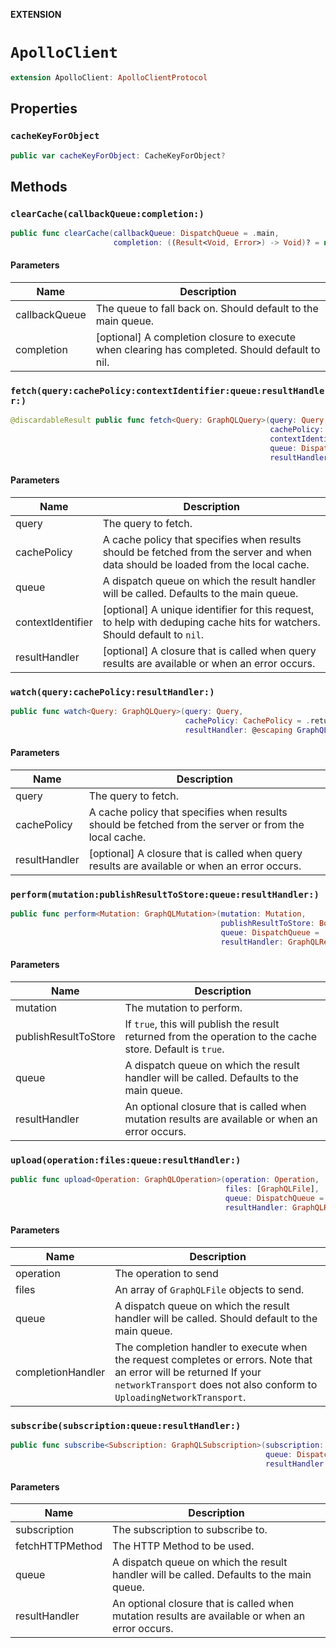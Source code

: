 **EXTENSION**

# `ApolloClient`
```swift
extension ApolloClient: ApolloClientProtocol
```

## Properties
### `cacheKeyForObject`

```swift
public var cacheKeyForObject: CacheKeyForObject?
```

## Methods
### `clearCache(callbackQueue:completion:)`

```swift
public func clearCache(callbackQueue: DispatchQueue = .main,
                       completion: ((Result<Void, Error>) -> Void)? = nil)
```

#### Parameters

| Name | Description |
| ---- | ----------- |
| callbackQueue | The queue to fall back on. Should default to the main queue. |
| completion | [optional] A completion closure to execute when clearing has completed. Should default to nil. |

### `fetch(query:cachePolicy:contextIdentifier:queue:resultHandler:)`

```swift
@discardableResult public func fetch<Query: GraphQLQuery>(query: Query,
                                                          cachePolicy: CachePolicy = .returnCacheDataElseFetch,
                                                          contextIdentifier: UUID? = nil,
                                                          queue: DispatchQueue = DispatchQueue.main,
                                                          resultHandler: GraphQLResultHandler<Query.Data>? = nil) -> Cancellable
```

#### Parameters

| Name | Description |
| ---- | ----------- |
| query | The query to fetch. |
| cachePolicy | A cache policy that specifies when results should be fetched from the server and when data should be loaded from the local cache. |
| queue | A dispatch queue on which the result handler will be called. Defaults to the main queue. |
| contextIdentifier | [optional] A unique identifier for this request, to help with deduping cache hits for watchers. Should default to `nil`. |
| resultHandler | [optional] A closure that is called when query results are available or when an error occurs. |

### `watch(query:cachePolicy:resultHandler:)`

```swift
public func watch<Query: GraphQLQuery>(query: Query,
                                       cachePolicy: CachePolicy = .returnCacheDataElseFetch,
                                       resultHandler: @escaping GraphQLResultHandler<Query.Data>) -> GraphQLQueryWatcher<Query>
```

#### Parameters

| Name | Description |
| ---- | ----------- |
| query | The query to fetch. |
| cachePolicy | A cache policy that specifies when results should be fetched from the server or from the local cache. |
| resultHandler | [optional] A closure that is called when query results are available or when an error occurs. |

### `perform(mutation:publishResultToStore:queue:resultHandler:)`

```swift
public func perform<Mutation: GraphQLMutation>(mutation: Mutation,
                                               publishResultToStore: Bool = true,
                                               queue: DispatchQueue = .main,
                                               resultHandler: GraphQLResultHandler<Mutation.Data>? = nil) -> Cancellable
```

#### Parameters

| Name | Description |
| ---- | ----------- |
| mutation | The mutation to perform. |
| publishResultToStore | If `true`, this will publish the result returned from the operation to the cache store. Default is `true`. |
| queue | A dispatch queue on which the result handler will be called. Defaults to the main queue. |
| resultHandler | An optional closure that is called when mutation results are available or when an error occurs. |

### `upload(operation:files:queue:resultHandler:)`

```swift
public func upload<Operation: GraphQLOperation>(operation: Operation,
                                                files: [GraphQLFile],
                                                queue: DispatchQueue = .main,
                                                resultHandler: GraphQLResultHandler<Operation.Data>? = nil) -> Cancellable
```

#### Parameters

| Name | Description |
| ---- | ----------- |
| operation | The operation to send |
| files | An array of `GraphQLFile` objects to send. |
| queue | A dispatch queue on which the result handler will be called. Should default to the main queue. |
| completionHandler | The completion handler to execute when the request completes or errors. Note that an error will be returned If your `networkTransport` does not also conform to `UploadingNetworkTransport`. |

### `subscribe(subscription:queue:resultHandler:)`

```swift
public func subscribe<Subscription: GraphQLSubscription>(subscription: Subscription,
                                                         queue: DispatchQueue = .main,
                                                         resultHandler: @escaping GraphQLResultHandler<Subscription.Data>) -> Cancellable
```

#### Parameters

| Name | Description |
| ---- | ----------- |
| subscription | The subscription to subscribe to. |
| fetchHTTPMethod | The HTTP Method to be used. |
| queue | A dispatch queue on which the result handler will be called. Defaults to the main queue. |
| resultHandler | An optional closure that is called when mutation results are available or when an error occurs. |